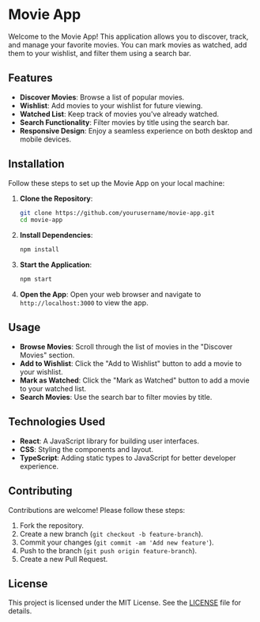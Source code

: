 # Movie App

Welcome to the Movie App! This application allows you to discover, track, and manage your favorite movies. You can mark movies as watched, add them to your wishlist, and filter them using a search bar.

## Features

- **Discover Movies**: Browse a list of popular movies.
- **Wishlist**: Add movies to your wishlist for future viewing.
- **Watched List**: Keep track of movies you've already watched.
- **Search Functionality**: Filter movies by title using the search bar.
- **Responsive Design**: Enjoy a seamless experience on both desktop and mobile devices.

## Installation

Follow these steps to set up the Movie App on your local machine:

1. **Clone the Repository**:
   ```bash
   git clone https://github.com/yourusername/movie-app.git
   cd movie-app
   ```

2. **Install Dependencies**:
   ```bash
   npm install
   ```

3. **Start the Application**:
   ```bash
   npm start
   ```

4. **Open the App**:
   Open your web browser and navigate to `http://localhost:3000` to view the app.

## Usage

- **Browse Movies**: Scroll through the list of movies in the "Discover Movies" section.
- **Add to Wishlist**: Click the "Add to Wishlist" button to add a movie to your wishlist.
- **Mark as Watched**: Click the "Mark as Watched" button to add a movie to your watched list.
- **Search Movies**: Use the search bar to filter movies by title.

## Technologies Used

- **React**: A JavaScript library for building user interfaces.
- **CSS**: Styling the components and layout.
- **TypeScript**: Adding static types to JavaScript for better developer experience.

## Contributing

Contributions are welcome! Please follow these steps:

1. Fork the repository.
2. Create a new branch (`git checkout -b feature-branch`).
3. Commit your changes (`git commit -am 'Add new feature'`).
4. Push to the branch (`git push origin feature-branch`).
5. Create a new Pull Request.

## License

This project is licensed under the MIT License. See the [LICENSE](LICENSE) file for details.
